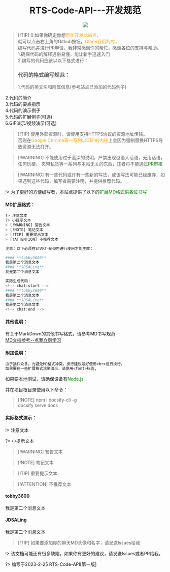 <div style="display:flex;align-content: flex-start;flex-wrap: nowrap;flex-direction: row;justify-content: center;">
<h1>RTS-Code-API---开发规范</h1>
</div>
<div style="display:flex;align-content: flex-start;flex-wrap: nowrap;flex-direction: row;justify-content: center;">
 <img src="https://rwapi-code.netlify.app/images/title.png">
 </div>

> [!TIP] 0.如果你确定你想<font color=orange>帮忙开发此站点</font>,<br>
就可以点击右上角的Github按钮，<font color=orange>Clone我们的库</font>，<br>
编写代码并进行PR申请，我非常感谢你的帮忙，感谢各位的支持与帮助。<br>
> 1.确保代码的解释通俗易懂，能让新手迅速入门<br>2.编写的代码应该以以下格式进行：
> <h3>代码的格式编写规范：</h3>1.代码的英文名和附属信息(参考站点已添加的代码例子)<br>
2.代码的简介<br>
3.代码的要点指示<br>
4.代码的演示例子<br>
5.代码的扩展例子(可选)<br>
6.GIF演示/视频演示(可选)

> [!TIP] 使用外部资源时，请使用支持HTTPS协议的资源地址传输。<br>
否则在<font color=orange>Google Chrome等一系列以CEF的内核</font>上会因为强制替换HTTPS导致资源无法打开。

> [!WARNING] 不能使用过于高深的说明，严禁出现谜语人话语，无用话语，任何玩梗，
夹带私货等一系列与本站无关的东西，违者将不能通过<font color=green>PR审核</font>

> [!WARNING] 有一些代码或许有一些新的写法，或该写法可能已经废弃，如果遇到这些代码，编写者需要注明，并提供推荐代码。

!> 为了更好的方便编写者，本站点提供了以下的<font color=green>扩展MD格式供各位书写</font>

#### MD扩展格式：
```bash
!> 注意文本
?> 小提示文本
> [!WARNING] 警告文本
> [!NOTE] 笔记文本
> [!TIP] 重要提示文本
> [!ATTENTION] 不推荐文本

注意：以下必须在START-END内进行使用才能生效：

#### **tobby3600**
我是第二个消息文本
#### **JDSALing**
我是第二个消息文本

实际生成代码：
<!-- chat:start -->
#### **tobby3600**
我是第二个消息文本
#### **JDSALing**
我是第二个消息文本
<!-- chat:end -->
```
#### 其他说明：
有关于MarkDown的其他书写格式，请参考MD书写规范  
[MD文档参考--点我立刻学习](https://docs.github.com/zh/get-started/writing-on-github/getting-started-with-writing-and-formatting-on-github/basic-writing-and-formatting-syntax)

#### 附加说明：
```txt
由于插件众多，为避免MD格式冲突，换行建议最好使用<br>进行换行，
如果要在一些扩展格式渲染演示，请使用<font>标签,
```
如果要本地测试，请确保设备有<font color=green>Node.js</font>

并在项目根目录使用以下命令：
> [!NOTE] npm i docsify-cli -g<br>docsify serve docs


#### 实际格式演示：
!> 注意文本

?> 小提示文本

> [!WARNING] 警告文本

> [!NOTE] 笔记文本

> [!TIP] 重要提示文本

> [!ATTENTION] 不推荐文本

<!-- chat:start -->
#### **tobby3600**
我是第二个消息文本
#### **JDSALing**
我是第二个消息文本
<!-- chat:end -->

> [!TIP] 如果要添加你的聊天MD头像和名字，请发送Issues给我

!> 该文档可能还有很多缺陷，如果你有更好的建议，请发送Issues或者PR给我。

?> 编写于2023-2-25 RTS-Code-API[第一版]